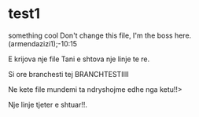 # test1
something cool
Don't change this file, I'm the boss here.(armendazizi1);-10:15

E krijova nje file
Tani e shtova nje linje te re.

Si ore branchesti tej
BRANCHTESTIIII

Ne kete file mundemi ta ndryshojme edhe nga ketu!!>


Nje linje tjeter e shtuar!!.
